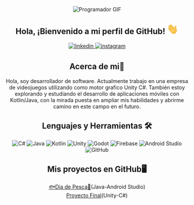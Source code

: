 <div align="center">
<img src="https://media.giphy.com/media/qgQUggAC3Pfv687qPC/giphy.gif" alt="Programador GIF" width="240" height="180">

</div>  

<div align="center">
<h2> Hola, ¡Bienvenido a mi perfil de GitHub! <img src="https://github.com/Josemascherpa/Josemascherpa/blob/main/hola.gif" width="30"></h2>  
<a href="https://linkedin.com/in/joseignaciomascherpa" target="_blank">
<img src=https://img.shields.io/badge/linkedin-%2300acee.svg?color=405DE6&style=for-the-badge&logo=linkedin&logoColor=white alt=linkedin style="margin-bottom: 5px;" />
</a>
<a href="https://instagram.com/nachomascherpa" target="_blank">
<img src=https://img.shields.io/badge/instagram-%ff5851db.svg?color=C13584&style=for-the-badge&logo=instagram&logoColor=white alt=instagram style="margin-bottom: 5px;" />
</a></div>

<div align="center"> 
<h2>Acerca de mi🤵</h2>  
Hola, soy desarrollador de software. Actualmente trabajo en una empresa de videojuegos utilizando como motor grafico Unity C#. También estoy explorando y estudiando el desarrollo de aplicaciones móviles con Kotlin/Java, con la mirada puesta en ampliar mis habilidades y abrirme camino en este campo en el futuro.

</div>

<div align="center">  
<h2>Lenguajes y Herramientas 🛠️</h2>

![C#](https://img.shields.io/badge/-C%23-blue)
![Java](https://img.shields.io/badge/-Java-orange)
![Kotlin](https://img.shields.io/badge/-Kotlin-green)
![Unity](https://img.shields.io/badge/-Unity-black?logo=unity)
![Godot](https://img.shields.io/badge/-Godot-blue?logo=godot-engine)
![Firebase](https://img.shields.io/badge/-Firebase-yellow?logo=firebase)
![Android Studio](https://img.shields.io/badge/-Android%20Studio-green?logo=android)
![GitHub](https://img.shields.io/badge/-GitHub-black?logo=github)





<div align="center">  
<h2>Mis proyectos en GitHub🖥️</h2></h2>
<a href="https://github.com/Josemascherpa/DiaDePesca">🐟Dia de Pesca🎣</a>(Java-Android Studio)<br>
<a href="https://github.com/Josemascherpa/ProyectoFinal">Proyecto Final</a>(Unity-C#)<br>




